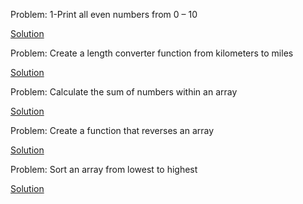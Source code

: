 Problem: 1-Print all even numbers from 0 – 10


[Solution](https://github.com/Slmti-BH/js_challenges/blob/main/misc/printEvenNumbers.js)


Problem: Create a length converter function from kilometers to miles

[Solution](https://github.com/Slmti-BH/js_challenges/blob/main/misc/lengthConverter.js)


Problem: Calculate the sum of numbers within an array

[Solution](https://github.com/Slmti-BH/js_challenges/blob/main/misc/sumNoInArr.js)

Problem: Create a function that reverses an array

[Solution](https://github.com/Slmti-BH/js_challenges/blob/main/misc/reverseArr.js)

Problem: Sort an array from lowest to highest

[Solution](https://github.com/Slmti-BH/js_challenges/blob/main/misc/sortArr.js)

